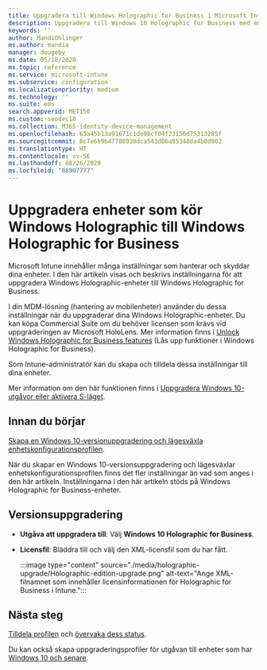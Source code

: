 ```yaml
---
title: Uppgradera till Windows Holographic for Business i Microsoft Intune – Azure | Microsoft Docs
description: Uppgradera till Windows 10 Holographic for Business med en enhetskonfigurationsprofil i Microsoft Intune.
keywords: ''
author: MandiOhlinger
ms.author: mandia
manager: dougeby
ms.date: 05/18/2020
ms.topic: reference
ms.service: microsoft-intune
ms.subservice: configuration
ms.localizationpriority: medium
ms.technology: ''
ms.suite: ems
search.appverid: MET150
ms.custom: seodec18
ms.collection: M365-identity-device-management
ms.openlocfilehash: 65a45b13a91671c1de9bcf04f23156d75313285f
ms.sourcegitcommit: 0c7e6b9b47788930dca543d86a95348da4b0d902
ms.translationtype: HT
ms.contentlocale: sv-SE
ms.lasthandoff: 08/26/2020
ms.locfileid: "88907777"
---
```

# <a name="upgrade-devices-running-windows-holographic-to-windows-holographic-for-business"></a>Uppgradera enheter som kör Windows Holographic till Windows Holographic for Business

Microsoft Intune innehåller många inställningar som hanterar och skyddar dina enheter. I den här artikeln visas och beskrivs inställningarna för att uppgradera Windows Holographic-enheter till Windows Holographic for Business.

I din MDM-lösning (hantering av mobilenheter) använder du dessa inställningar när du uppgraderar dina Windows Holographic-enheter. Du kan köpa Commercial Suite om du behöver licensen som krävs vid uppgraderingen av Microsoft HoloLens. Mer information finns i [Unlock Windows Holographic for Business features](/hololens/hololens1-upgrade-enterprise) (Lås upp funktioner i Windows Holographic for Business).

Som Intune-administratör kan du skapa och tilldela dessa inställningar till dina enheter.

Mer information om den här funktionen finns i [Uppgradera Windows 10-utgåvor eller aktivera S-läget](edition-upgrade-configure-windows-10.md).

## <a name="before-you-begin"></a>Innan du börjar

[Skapa en Windows 10-versionuppgradering och lägesväxla enhetskonfigurationsprofilen](edition-upgrade-configure-windows-10.md#create-the-profile).

När du skapar en Windows 10-versionsuppgradering och lägesväxlar enhetskonfigurationsprofilen finns det fler inställningar än vad som anges i den här artikeln. Inställningarna i den här artikeln stöds på Windows Holographic for Business-enheter.

## <a name="edition-upgrade"></a>Versionsuppgradering

- **Utgåva att uppgradera till**: Välj **Windows 10 Holographic for Business**.
- **Licensfil**: Bläddra till och välj den XML-licensfil som du har fått.

  :::image type="content" source="./media/holographic-upgrade/Holographic-edition-upgrade.png" alt-text="Ange XML-filnamnet som innehåller licensinformationen för Holographic for Business i Intune.":::

## <a name="next-steps"></a>Nästa steg

[Tilldela profilen](device-profile-assign.md) och [övervaka dess status](device-profile-monitor.md).

Du kan också skapa uppgraderingsprofiler för utgåvan till enheter som har [Windows 10 och senare](edition-upgrade-windows-settings.md).